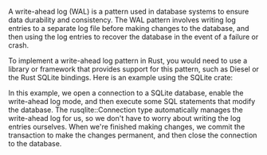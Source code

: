 A write-ahead log (WAL) is a pattern used in database systems to ensure data durability and consistency. The WAL pattern involves writing log entries to a separate log file before making changes to the database, and then using the log entries to recover the database in the event of a failure or crash.

To implement a write-ahead log pattern in Rust, you would need to use a library or framework that provides support for this pattern, such as Diesel or the Rust SQLite bindings. Here is an example using the SQLite crate:



In this example, we open a connection to a SQLite database, enable the write-ahead log mode, and then execute some SQL statements that modify the database. The rusqlite::Connection type automatically manages the write-ahead log for us, so we don't have to worry about writing the log entries ourselves. When we're finished making changes, we commit the transaction to make the changes permanent, and then close the connection to the database.
